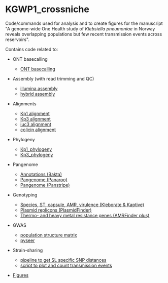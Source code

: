 # KGWP1_crossniche
Code/commands used for analysis and to create figures for the manuscript "A genome-wide One Health study of <i>Klebsiella pneumoniae</i> in Norway reveals overlapping populations but few recent transmission events across reservoirs".

Contains code related to:
* ONT basecalling
  * [ONT basecalling](https://github.com/marithetland/KGWP1_crossniche/blob/main/basecalling/basecalling.sh)
* Assembly (with read trimming and QC)
  * [illumina assembly](https://github.com/marithetland/KGWP1_crossniche/blob/main/assembly/illumina_assembly.sh)
  * [hybrid assembly](https://github.com/marithetland/KGWP1_crossniche/blob/main/assembly/hybrid_assembly.sh)
* Alignments
  * [Kp1 alignment](https://github.com/marithetland/KGWP1_crossniche/blob/main/alignment/kp1_alignment.sh)
  * [Kp3 alignment](https://github.com/marithetland/KGWP1_crossniche/blob/main/alignment/kp3_alignment.sh)
  * [iuc3 alignment](https://github.com/marithetland/KGWP1_crossniche/blob/main/alignment/iuc3_alignment.sh)
  * [colicin alignment](https://github.com/marithetland/KGWP1_crossniche/blob/main/alignment/colicin_alignment.sh)
* Phylogeny
  * [Kp1_phylogeny](https://github.com/marithetland/KGWP1_crossniche/blob/main/phylogeny/kp1_phylogeny.sh)
  * [Kp3_phylogeny](https://github.com/marithetland/KGWP1_crossniche/blob/main/phylogeny/kp3_phylogeny.sh)
* Pangenome
  * [Annotations (Bakta)](https://github.com/marithetland/KGWP1_crossniche/blob/main/pangenome/bakta_annotations.sh)
  * [Pangenome (Panaroo)](https://github.com/marithetland/KGWP1_crossniche/blob/main/pangenome/panaroo.sh)
  * [Pangenome (Panstripe)](https://github.com/marithetland/KGWP1_crossniche/blob/main/pangenome/panstripe.sh)
* Genotyping
  * [Species, ST, capsule, AMR, virulence (Kleborate & Kaptive)](https://github.com/marithetland/KGWP1_crossniche/blob/main/genotyping/kleborate_kaptive.sh)
  * [Plasmid replicons (PlasmidFinder)](https://github.com/marithetland/KGWP1_crossniche/blob/main/genotyping/plasmidfinder_abricate.sh)
  * [Thermo- and heavy metal resistance genes (AMRFinder plus)](https://github.com/marithetland/KGWP1_crossniche/blob/main/genotyping/hmrgs_ncbiamrfinder.sh)
* GWAS
  * [population structure matrix](https://github.com/marithetland/KGWP1_crossniche/blob/main/gwas/get_popstructure_matrix.sh)
  * [pyseer](https://github.com/marithetland/KGWP1_crossniche/blob/main/gwas/run_pyseer.sh)
* Strain-sharing
  * [pipeline to get SL specific SNP distances](https://github.com/marithetland/KGWP1_crossniche/blob/main/transmission_analyses/pipeline_aln_to_network.sh)
  * [script to plot and count transmission events](https://github.com/marithetland/KGWP1_crossniche/blob/main/transmission_analyses/transmission_events__plot_and_count.R)

* [Figures](https://github.com/marithetland/KGWP1_crossniche/blob/main/figures/)
